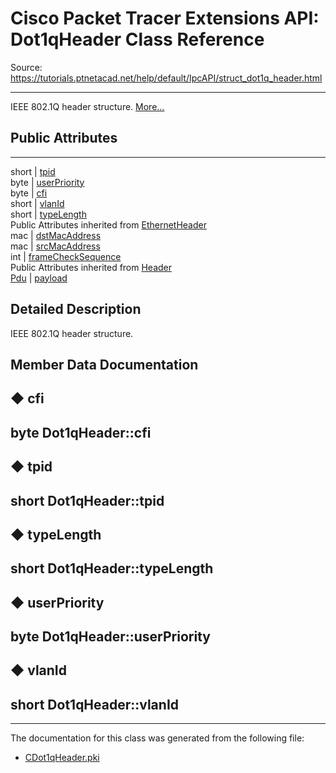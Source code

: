 # Cisco Packet Tracer Extensions API: Dot1qHeader Class Reference

Source: https://tutorials.ptnetacad.net/help/default/IpcAPI/struct_dot1q_header.html

---

IEEE 802.1Q header structure. [More...](struct_dot1q_header.html#details)

##  Public Attributes  
  
---  
short | [tpid](struct_dot1q_header.html#ab28d214d21face8ce710f441952e74f1)  
byte | [userPriority](struct_dot1q_header.html#a175f2b1571270be78b5525e715e3086d)  
byte | [cfi](struct_dot1q_header.html#aeca5a46aaf43bf646546c3484ca1d693)  
short | [vlanId](struct_dot1q_header.html#a242b4b042a8b005e459d19e3c10a3739)  
short | [typeLength](struct_dot1q_header.html#a7edaa4f20e1cfb85fdd00586f8707cc6)  
Public Attributes inherited from [EthernetHeader](struct_ethernet_header.html)  
mac | [dstMacAddress](struct_ethernet_header.html#acf9e852025be702005cbb9214b3f713d)  
mac | [srcMacAddress](struct_ethernet_header.html#a44a906963db6ad34302a2a1b800cb846)  
int | [frameCheckSequence](struct_ethernet_header.html#af3932041331efb3e19060de85b1aedde)  
Public Attributes inherited from [Header](struct_header.html)  
[Pdu](struct_pdu.html) | [payload](struct_header.html#a07ee8693faef1e16c65765b5bcdc366d)  
  
## Detailed Description

IEEE 802.1Q header structure. 

## Member Data Documentation

## ◆ cfi

byte Dot1qHeader::cfi  
---  
  
## ◆ tpid

short Dot1qHeader::tpid  
---  
  
## ◆ typeLength

short Dot1qHeader::typeLength  
---  
  
## ◆ userPriority

byte Dot1qHeader::userPriority  
---  
  
## ◆ vlanId

short Dot1qHeader::vlanId  
---  
  
* * *

The documentation for this class was generated from the following file:

  * [CDot1qHeader.pki](_c_dot1q_header_8pki.html)


